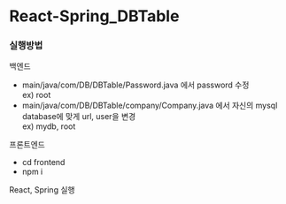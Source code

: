 # React-Spring_DBTable

### 실행방법
백엔드
- main/java/com/DB/DBTable/Password.java 에서 password 수정  
  ex) root
- main/java/com/DB/DBTable/company/Company.java 에서 자신의 mysql database에 맞게 url, user을 변경    
  ex) mydb, root

프론트엔드
- cd frontend
- npm i

React, Spring 실행

